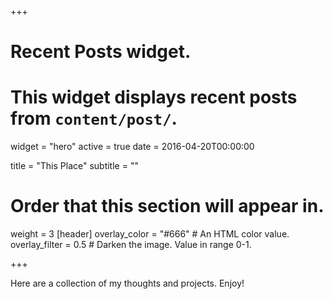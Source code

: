 +++
# Recent Posts widget.
# This widget displays recent posts from `content/post/`.
widget = "hero"
active = true
date = 2016-04-20T00:00:00

title = "This Place"
subtitle = ""

# Order that this section will appear in.
weight = 3
[header]
  overlay_color = "#666"  # An HTML color value.
  overlay_filter = 0.5  # Darken the image. Value in range 0-1.

+++

Here are a collection of my thoughts and projects. Enjoy!
